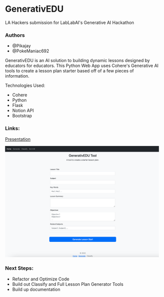 # GenerativEDU
LA Hackers submission for LabLabAI's Generative AI Hackathon

### Authors
* @Pikajay
* @PokeManiac692

GenerativEDU is an AI solution to building dynamic lessons designed by educators for educators.
This Python Web App uses Cohere's Generative AI tools to create a lesson plan starter based off of a few pieces of information.

Technologies Used:
* Cohere
* Python
* Flask
* Notion API
* Bootstrap


### Links:
[Presentation](https://docs.google.com/presentation/d/1N63s9mvfw-H39uqWwcT9ESD0eoxzY8EilBl5cvTQpxo/edit?usp=sharing)

![Form View ScreenShot](FormView.png)

### Next Steps:
* Refactor and Optimize Code
* Build out Classify and Full Lesson Plan Generator Tools
* Build up documentation
